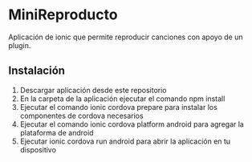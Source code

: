 MiniReproducto
===================

Aplicación de ionic que permite reproducir canciones con apoyo de un plugin.

## Instalación

1. Descargar aplicación desde este repositorio
2. En la carpeta de la aplicación ejecutar el comando npm install
3. Ejecutar el comando ionic cordova prepare para instalar los componentes de cordova necesarios
4. Ejecutar el comando ionic cordova platform android para agregar la plataforma de android
5. Ejecutar ionic cordova run android para abrir la aplicación en tu dispositivo
